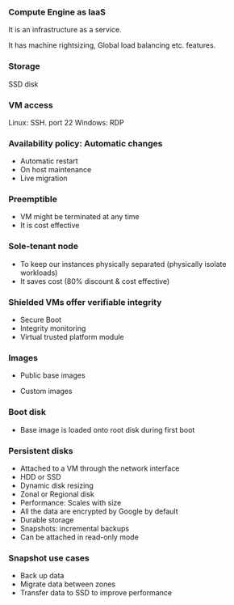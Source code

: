 ### Compute Engine as IaaS 

It is an infrastructure as a service. 

It has machine rightsizing, Global load balancing etc. features. 

### Storage 

SSD disk 

### VM access

Linux: SSH. port 22
Windows: RDP

### Availability policy: Automatic changes 

- Automatic restart 
- On host maintenance
- Live migration 

### Preemptible 

- VM might be terminated at any time
- It is cost effective 

### Sole-tenant node 

- To keep our instances physically separated (physically isolate workloads)
- It saves cost (80% discount & cost effective)

### Shielded VMs offer verifiable integrity

- Secure Boot
- Integrity monitoring
- Virtual trusted platform module

### Images 

- Public base images


- Custom images 


### Boot disk 

- Base image is loaded onto root disk during first boot

### Persistent disks

- Attached to a VM through the network interface
- HDD or SSD
- Dynamic disk resizing
- Zonal or Regional disk
- Performance: Scales with size
- All the data are encrypted by Google by default
- Durable storage
- Snapshots: incremental backups 
- Can be attached in read-only mode

### Snapshot use cases

- Back up data
- Migrate data between zones
- Transfer data to SSD to improve performance 